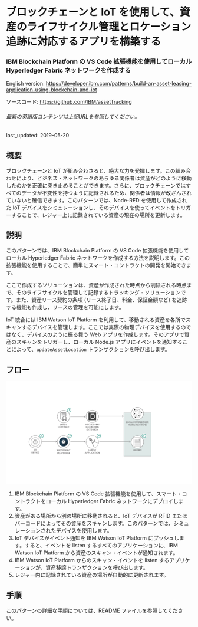 # ブロックチェーンと IoT を使用して、資産のライフサイクル管理とロケーション追跡に対応するアプリを構築する

### IBM Blockchain Platform の VS Code 拡張機能を使用してローカル Hyperledger Fabric ネットワークを作成する

English version: https://developer.ibm.com/patterns/build-an-asset-leasing-application-using-blockchain-and-iot
  
ソースコード: https://github.com/IBM/assetTracking

###### 最新の英語版コンテンツは上記URLを参照してください。
last_updated: 2019-05-20

 
## 概要

ブロックチェーンと IoT が組み合わさると、絶大な力を発揮します。この組み合わせにより、ビジネス・ネットワークのあらゆる関係者は資産がどのように移動したのかを正確に突き止めることができます。さらに、ブロックチェーンではすべてのデータが不変性を持つように記録されるため、関係者は情報が改ざんされていないと確信できます。このパターンでは、Node-RED を使用して作成された IoT デバイスをシミュレーションし、そのデバイスを使ってイベントをトリガーすることで、レジャー上に記録されている資産の現在の場所を更新します。

## 説明

このパターンでは、IBM Blockchain Platform の VS Code 拡張機能を使用してローカル Hyperledger Fabric ネットワークを作成する方法を説明します。この拡張機能を使用することで、簡単にスマート・コントラクトの開発を開始できます。

ここで作成するソリューションは、資産が作成された時点から削除される時点まで、そのライフサイクルを管理して記録するトラッキング・ソリューションです。また、資産リース契約の条項 (リース終了日、料金、保証金額など) を追跡する機能も作成し、リースの管理を可能にします。

IoT 統合には IBM Watson IoT Platform を利用して、移動される資産を各所でスキャンするデバイスを管理します。ここでは実際の物理デバイスを使用するのではなく、デバイスのように振る舞う Web アプリを作成します。そのアプリで資産のスキャンをトリガーし、ローカル Node.js アプリにイベントを通知することによって、`updateAssetLocation` トランザクションを呼び出します。

## フロー

![フロー](./images/flow-v4.png)

1. IBM Blockchain Platform の VS Code 拡張機能を使用して、スマート・コントラクトをローカル Hyperledger Fabric ネットワークにデプロイします。
1. 資産がある場所から別の場所に移動されると、IoT デバイスが RFID またはバーコードによってその資産をスキャンします。このパターンでは、シミュレーションされたデバイスを使用します。
1. IoT デバイスがイベント通知を IBM Watson IoT Platform にプッシュします。すると、イベントを listen するすべてのアプリケーションに、IBM Watson IoT Platform から資産のスキャン・イベントが通知されます。
1. IBM Watson IoT Platform からのスキャン・イベントを listen するアプリケーションが、資産移譲トランザクションを呼び出します。
1. レジャー内に記録されている資産の場所が自動的に更新されます。

## 手順

このパターンの詳細な手順については、[README](https://github.com/IBM/assetTracking/blob/master/readme.md) ファイルを参照してください。
